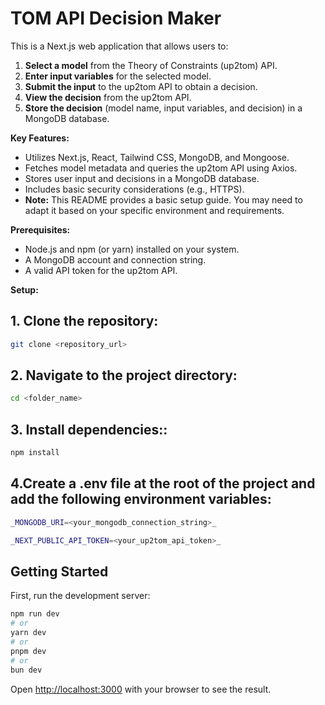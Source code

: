 <!-- @format -->

# TOM API Decision Maker

This is a Next.js web application that allows users to:

1. **Select a model** from the Theory of Constraints (up2tom) API.
2. **Enter input variables** for the selected model.
3. **Submit the input** to the up2tom API to obtain a decision.
4. **View the decision** from the up2tom API.
5. **Store the decision** (model name, input variables, and decision) in a MongoDB database.

**Key Features:**

- Utilizes Next.js, React, Tailwind CSS, MongoDB, and Mongoose.
- Fetches model metadata and queries the up2tom API using Axios.
- Stores user input and decisions in a MongoDB database.
- Includes basic security considerations (e.g., HTTPS).
- **Note:** This README provides a basic setup guide. You may need to adapt it based on your specific environment and requirements.

**Prerequisites:**

- Node.js and npm (or yarn) installed on your system.
- A MongoDB account and connection string.
- A valid API token for the up2tom API.

**Setup:**

## 1. **Clone the repository:**

```bash
git clone <repository_url>
```

## 2. **Navigate to the project directory:**

```bash
cd <folder_name>
```

## 3. **Install dependencies::**

```bash
npm install
```

## 4.Create a .env file at the root of the project and add the following environment variables:

```bash
_MONGODB_URI=<your_mongodb_connection_string>_

_NEXT_PUBLIC_API_TOKEN=<your_up2tom_api_token>_
```

## Getting Started

First, run the development server:

```bash
npm run dev
# or
yarn dev
# or
pnpm dev
# or
bun dev
```

Open [http://localhost:3000](http://localhost:3000) with your browser to see the result.
